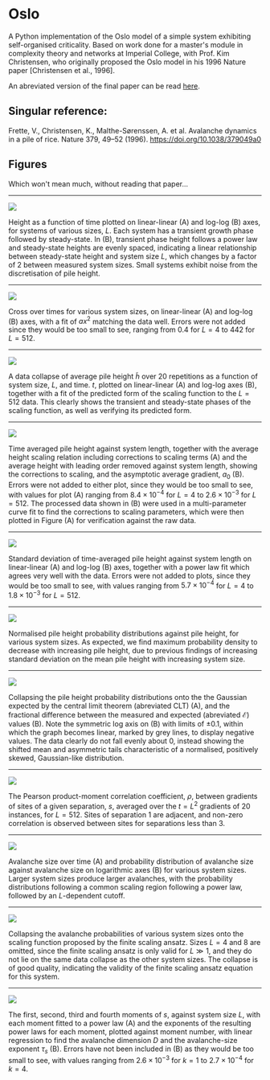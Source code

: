 # Oslo

A Python implementation of the Oslo model of a simple system exhibiting self-organised criticality. Based on work done for a master's module in complexity theory and networks at Imperial College, with Prof. Kim Christensen, who originally proposed the Oslo model in his 1996 Nature paper [Christensen et al., 1996].

An abreviated version of the final paper can be read [here](https://github.com/bdgrichards/oslo/blob/b76f9ebb792a95588fffb9974e4b3ae503022653/Paper.pdf).

## Singular reference:

Frette, V., Christensen, K., Malthe-Sørenssen, A. et al. Avalanche dynamics in a pile of rice. Nature 379, 49–52 (1996). https://doi.org/10.1038/379049a0

## Figures

Which won't mean much, without reading that paper...

---

<img src="figures/height_with_time.svg"/>

Height as a function of time plotted on linear-linear (A) and log-log (B) axes, for systems of various sizes, $L$. Each system has a transient growth phase followed by steady-state. In (B), transient phase height follows a power law and steady-state heights are evenly spaced, indicating a linear relationship between steady-state height and system size $L$, which changes by a factor of 2 between measured system sizes. Small systems exhibit noise from the discretisation of pile height.

---

<img src="figures/cross_over_times.svg"/>

Cross over times for various system sizes, on linear-linear (A) and log-log (B) axes, with a fit of $a x^2$ matching the data well. Errors were not added since they would be too small to see, ranging from 0.4 for $L=4$ to 442 for $L=512$.

---

<img src="figures/data_collapse.svg"/>

A data collapse of average pile height $\tilde{h}$ over 20 repetitions as a function of system size, $L$, and time. $t$, plotted on linear-linear (A) and log-log axes (B), together with a fit of the predicted form of the scaling function to the $L=512$ data. This clearly shows the transient and steady-state phases of the scaling function, as well as verifying its predicted form.

---

<img src="figures/corrections_to_scaling.svg"/>

Time averaged pile height against system length, together with the average height scaling relation including corrections to scaling terms (A) and the average height with leading order removed against system length, showing the corrections to scaling, and the asymptotic average gradient, $a_0$ (B). Errors were not added to either plot, since they would be too small to see, with values for plot (A) ranging from $8.4 \times 10^{-4}$ for $L=4$ to $2.6 \times 10^{-3}$ for $L=512$. The processed data shown in (B) were used in a multi-parameter curve fit to find the corrections to scaling parameters, which were then plotted in Figure (A) for verification against the raw data.

---

<img src="figures/standard_deviation.svg"/>

Standard deviation of time-averaged pile height against system length on linear-linear (A) and log-log (B) axes, together with a power law fit which agrees very well with the data. Errors were not added to plots, since they would be too small to see, with values ranging from $5.7 \times 10^{-4}$ for $L=4$ to $1.8 \times 10^{-3}$ for $L=512$.

---

<img src="figures/all_prob_distributions.svg"/>

Normalised pile height probability distributions against pile height, for various system sizes. As expected, we find maximum probability density to decrease with increasing pile height, due to previous findings of increasing standard deviation on the mean pile height with increasing system size.

---

<img src="figures/gaussian_data_collapse.svg"/>

Collapsing the pile height probability distributions onto the the Gaussian expected by the central limit theorem (abreviated CLT) (A), and the fractional difference between the measured and expected (abreviated $\mathcal{E}$) values (B). Note the symmetric log axis on (B) with limits of $\pm 0.1$, within which the graph becomes linear, marked by grey lines, to display negative values. The data clearly do not fall evenly about 0, instead showing the shifted mean and asymmetric tails characteristic of a normalised, positively skewed, Gaussian-like distribution.

---

<img src="figures/correlations.svg"/>

The Pearson product-moment correlation coefficient, $\rho$, between gradients of sites of a given separation, $s$, averaged over the $t=L^2$ gradients of 20 instances, for $L=512$. Sites of separation 1 are adjacent, and non-zero correlation is observed between sites for separations less than 3.

---

<img src="figures/avalanche_probs.svg"/>

Avalanche size over time (A) and probability distribution of avalanche size against avalanche size on logarithmic axes (B) for various system sizes. Larger system sizes produce larger avalanches, with the probability distributions following a common scaling region following a power law, followed by an $L$-dependent cutoff.

---

<img src="figures/avalanche_collapse.svg"/>

Collapsing the avalanche probabilities of various system sizes onto the scaling function proposed by the finite scaling ansatz. Sizes $L=4$ and $8$ are omitted, since the finite scaling ansatz is only valid for $L \gg 1$, and they do not lie on the same data collapse as the other system sizes. The collapse is of good quality, indicating the validity of the finite scaling ansatz equation for this system.

---

<img src="figures/moments.svg"/>

The first, second, third and fourth moments of $s$, against system size $L$, with each moment fitted to a power law (A) and the exponents of the resulting power laws for each moment, plotted against moment number, with linear regression to find the avalanche dimension $D$ and the avalanche-size exponent $\tau_s$ (B). Errors have not been included in (B) as they would be too small to see, with values ranging from $2.6 \times 10^{-3}$ for $k=1$ to $2.7 \times 10^{-4}$ for $k=4$.
